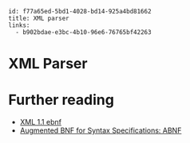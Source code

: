 ```
id: f77a65ed-5bd1-4028-bd14-925a4bd81662
title: XML parser
links:
  - b902bdae-e3bc-4b10-96e6-76765bf42263
```

# XML Parser

# Further reading

* [XML 1.1 ebnf][1]
* [Augmented BNF for Syntax Specifications: ABNF][2]

[1]: https://www.liquid-technologies.com/XML/EBNF1.1.aspx
[2]: https://tools.ietf.org/html/rfc5234

